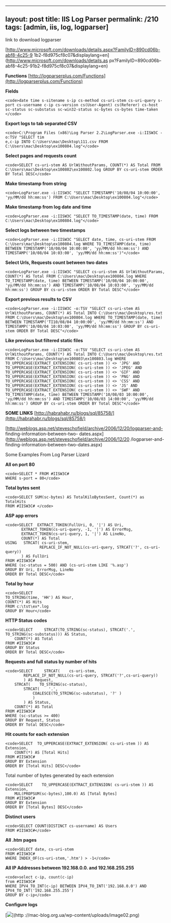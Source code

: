 ---
layout: post
title: IIS Log Parser
permalink: /210
tags: [admin, iis, log, logparser]
----

link to download logparser

[http://www.microsoft.com/downloads/details.aspx?FamilyID=890cd06b-abf8-4c25-9
1b2-f8d975cf8c07&displaylang=en](http://www.microsoft.com/downloads/details.as
px?FamilyID=890cd06b-abf8-4c25-91b2-f8d975cf8c07&displaylang=en)



**Functions**
[http://logparserplus.com/Functions](http://logparserplus.com/Functions)



**Fields**

    
    <code>date time s-sitename s-ip cs-method cs-uri-stem cs-uri-query s-port cs-username c-ip cs-version cs(User-Agent) cs(Referer) cs-host sc-status sc-substatus sc-win32-status sc-bytes cs-bytes time-taken </code>


**Export logs to tab separated CSV**

    
    <code>C:\Program Files (x86)\Log Parser 2.2\LogParser.exe -i:IISW3C -o:TSV "SELECT tim
    e,c-ip INTO C:\Users\mac\Desktop\111.csv FROM C:\Users\mac\Desktop\ex100804.log"</code>


**Select pages and requests count**

    
    <code>SELECT cs-uri-stem AS UrlWithoutParams, COUNT(*) AS Total FROM C:\Users\mac\Desktop\ex100802\ex100802.log GROUP BY cs-uri-stem ORDER BY Total DESC</code>


**Make timestamp from string**

    
    <code>LogParser.exe -i:IISW3C "SELECT TIMESTAMP('10/08/04 10:00:00', 'yy/MM/dd hh:mm:ss') FROM C:\Users\mac\Desktop\ex100804.log"</code>


**Make timestamp from log date and time**

    
    <code>LogParser.exe -i:IISW3C "SELECT TO_TIMESTAMP(date, time) FROM C:\Users\mac\Desktop\ex100804.log"</code>


**Select logs between two timestamps**

    
    <code>LogParser.exe -i:IISW3C "SELECT date, time, cs-uri-stem FROM C:\Users\mac\Desktop\ex100804.log WHERE TO_TIMESTAMP(date, time) BETWEEN TIMESTAMP('10/08/04 10:00:00', 'yy/MM/dd hh:mm:ss') AND TIMESTAMP('10/08/04 10:03:00', 'yy/MM/dd hh:mm:ss')"</code>


**Select Urls, Requests count between two dates**

    
    <code>LogParser.exe -i:IISW3C "SELECT cs-uri-stem AS UrlWithoutParams, COUNT(*) AS Total FROM C:\Users\mac\Desktop\ex100804.log WHERE TO_TIMESTAMP(date, time) BETWEEN TIMESTAMP('10/08/04 10:00:00', 'yy/MM/dd hh:mm:ss') AND TIMESTAMP('10/08/04 10:03:00', 'yy/MM/dd hh:mm:ss') GROUP BY cs-uri-stem ORDER BY Total DESC"</code>


**Export previous results to CSV**

    
    <code>LogParser.exe -i:IISW3C -o:TSV "SELECT cs-uri-stem AS UrlWithoutParams, COUNT(*) AS Total INTO C:\Users\mac\Desktop\res.txt FROM C:\Users\mac\Desktop\ex100804.log WHERE TO_TIMESTAMP(date, time) BETWEEN TIMESTAMP('TI10/08/04 10:00:00', 'yy/MM/dd hh:mm:ss') AND TIMESTAMP('10/08/04 10:03:00', 'yy/MM/dd hh:mm:ss') GROUP BY cs-uri-stem ORDER BY Total DESC"</code>


**Like previous but filtered static files**

    
    <code>LogParser.exe -i:IISW3C -o:TSV "SELECT cs-uri-stem AS UrlWithoutParams, COUNT(*) AS Total INTO C:\Users\mac\Desktop\res.txt FROM C:\Users\mac\Desktop\ex100803\ex100803.log WHERE TO_UPPERCASE(EXTRACT_EXTENSION( cs-uri-stem )) <> 'JPG' AND TO_UPPERCASE(EXTRACT_EXTENSION( cs-uri-stem )) <> 'JPEG' AND TO_UPPERCASE(EXTRACT_EXTENSION( cs-uri-stem )) <> 'GIF' AND TO_UPPERCASE(EXTRACT_EXTENSION( cs-uri-stem )) <> 'PNG' AND TO_UPPERCASE(EXTRACT_EXTENSION( cs-uri-stem )) <> 'CSS' AND TO_UPPERCASE(EXTRACT_EXTENSION( cs-uri-stem )) <> 'JS' AND TO_UPPERCASE(EXTRACT_EXTENSION( cs-uri-stem )) <> 'SWF' AND TO_TIMESTAMP(date, time) BETWEEN TIMESTAMP('10/08/03 10:00:00', 'yy/MM/dd hh:mm:ss') AND TIMESTAMP('10/08/03 14:00:00', 'yy/MM/dd hh:mm:ss') GROUP BY cs-uri-stem ORDER BY Total DESC"</code>


**SOME LINKS**
[http://habrahabr.ru/blogs/sql/85758/](http://habrahabr.ru/blogs/sql/85758/)

[http://weblogs.asp.net/steveschofield/archive/2006/12/20/logparser-and-
finding-information-between-two-
dates.aspx](http://weblogs.asp.net/steveschofield/archive/2006/12/20
/logparser-and-finding-information-between-two-dates.aspx)


Some Examples From Log Parser Lizard


**All on port 80**

    
    <code>SELECT * FROM #IISW3C#
    WHERE s-port = 80</code>


**Total bytes sent**

    
    <code>SELECT SUM(sc-bytes) AS TotalKiloBytesSent, Count(*) as TotalHits
    FROM #IISW3C# </code>


**ASP app errors**

    
    <code>SELECT  EXTRACT_TOKEN(FullUri, 0, '|') AS Uri,
           EXTRACT_TOKEN(cs-uri-query, -1, '|') AS ErrorMsg,
           EXTRACT_TOKEN(cs-uri-query, 1, '|') AS LineNo,
           COUNT(*) AS Total
    USING   STRCAT( cs-uri-stem,
                   REPLACE_IF_NOT_NULL(cs-uri-query, STRCAT('?', cs-uri-query))
           ) AS FullUri
    FROM #IISW3C#
    WHERE (sc-status = 500) AND (cs-uri-stem LIKE '%.asp')
    GROUP BY Uri, ErrorMsg, LineNo
    ORDER BY Total DESC</code>


**Total by hour**

    
    <code>SELECT
    TO_STRING(time, 'HH') AS Hour,
    COUNT(*) AS Hits
    FROM c:\tst\ex*.log
    GROUP BY Hour</code>


**HTTP Status codes**

    
    <code>SELECT     STRCAT(TO_STRING(sc-status), STRCAT('.', TO_STRING(sc-substatus))) AS Status,
        COUNT(*) AS Total
    FROM #IISW3C#
    GROUP BY Status
    ORDER BY Total DESC</code>


**Requests and full status by number of hits**

    
    <code>SELECT     STRCAT(    cs-uri-stem,
            REPLACE_IF_NOT_NULL(cs-uri-query, STRCAT('?',cs-uri-query))
            ) AS Request,
        STRCAT(    TO_STRING(sc-status),        
            STRCAT(    '.',
                COALESCE(TO_STRING(sc-substatus), '?' )
                )
            ) AS Status,
        COUNT(*) AS Total
    FROM #IISW3C#
    WHERE (sc-status >= 400)
    GROUP BY Request, Status
    ORDER BY Total DESC</code>


**Hit counts for each extension**

    
    <code>SELECT  TO_UPPERCASE(EXTRACT_EXTENSION( cs-uri-stem )) AS Extension,
        COUNT(*) AS [Total Hits]
    FROM #IISW3C#
    GROUP BY Extension
    ORDER BY [Total Hits] DESC</code>


Total number of bytes generated by each extension

    
    <code>SELECT    TO_UPPERCASE(EXTRACT_EXTENSION( cs-uri-stem )) AS Extension,
        MUL(PROPSUM(sc-bytes),100.0) AS [Total Bytes]
    FROM #IISW3C#
    GROUP BY Extension
    ORDER BY [Total Bytes] DESC</code>


**Distinct users**

    
    <code>SELECT COUNT(DISTINCT cs-username) AS Users
    FROM #IISW3C#</code>


**All .htm pages**

    
    <code>SELECT date, cs-uri-stem
    FROM #IISW3C#
    WHERE INDEX_OF(cs-uri-stem,'.htm') > -1</code>


**All IP Addresses between 192.168.0.0. and 192.168.255.255**

    
    <code>select c-ip, count(c-ip)
    from #IISW3C#
    WHERE IPV4_TO_INT(c-ip) BETWEEN IPV4_TO_INT('192.168.0.0') AND IPV4_TO_INT('192.168.255.255')
    GROUP BY c-ip</code>


**Configure logs**

[![](http://mac-blog.org.ua/wp-content/uploads/image02-300x164.png)](http
://mac-blog.org.ua/wp-content/uploads/image02.png)

